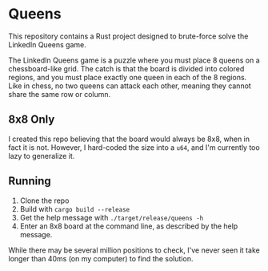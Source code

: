 # Queens

This repository contains a Rust project designed to brute-force solve the LinkedIn Queens game.

The LinkedIn Queens game is a puzzle where you must place 8 queens on a chessboard-like grid. The catch is that the board is divided into colored regions, and you must place exactly one queen in each of the 8 regions. Like in chess, no two queens can attack each other, meaning they cannot share the same row or column.

## 8x8 Only
I created this repo believing that the board would always be 8x8, when in fact it is not. However, I hard-coded the size into a `u64`, and I'm currently too lazy to generalize it.

## Running
1. Clone the repo
1. Build with `cargo build --release`
1. Get the help message with `./target/release/queens -h`
1. Enter an 8x8 board at the command line, as described by the help message.

While there may be several million positions to check, I've never seen it take longer than 40ms (on my computer) to find the solution.
